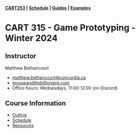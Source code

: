 #### [CART253](/cart253/) | [Schedule](/cart253/course-information/schedule) | [Guides](/cart253/guides/) | [Examples](/cart253/examples/)

# CART 315 - Game Prototyping - Winter 2024

## Instructor

Matthew Bethancourt
* [matthew.bethancourt@concordia.ca](mailto:matthew.bethancourt@concordia.ca)  
* [mouseandthebillionaire.com](http://www.mouseandthebillionaire.com/)  
* Office hours: Wednesdays, 11:00-12:00 (on Discord)

## Course Information

* [Outline](course-information/outline.md)
* [Schedule](course-information/schedule)
* [Resources](course-information/resources.md)


